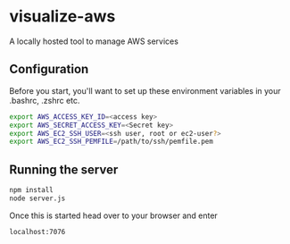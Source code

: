 # visualize-aws
A locally hosted tool to manage AWS services


## Configuration

Before you start, you'll want to set up these environment variables in your .bashrc, .zshrc etc.

```bash
export AWS_ACCESS_KEY_ID=<access key>
export AWS_SECRET_ACCESS_KEY=<Secret key>
export AWS_EC2_SSH_USER=<ssh user, root or ec2-user?>
export AWS_EC2_SSH_PEMFILE=/path/to/ssh/pemfile.pem
```

## Running the server

```bash
npm install
node server.js
```
Once this is started head over to your browser and enter
```
localhost:7076
```

